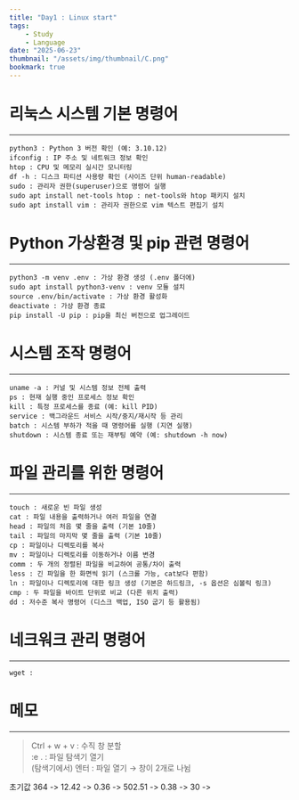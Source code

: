 ```yaml
---
title: "Day1 : Linux start"
tags:
    - Study
    - Language
date: "2025-06-23"
thumbnail: "/assets/img/thumbnail/C.png"
bookmark: true
---
```

# 리눅스 시스템 기본 명령어
---

```
python3 : Python 3 버전 확인 (예: 3.10.12)
ifconfig : IP 주소 및 네트워크 정보 확인
htop : CPU 및 메모리 실시간 모니터링
df -h : 디스크 파티션 사용량 확인 (사이즈 단위 human-readable)
sudo : 관리자 권한(superuser)으로 명령어 실행
sudo apt install net-tools htop : net-tools와 htop 패키지 설치
sudo apt install vim : 관리자 권한으로 vim 텍스트 편집기 설치
```

# Python 가상환경 및 pip 관련 명령어
---

```
python3 -m venv .env : 가상 환경 생성 (.env 폴더에)
sudo apt install python3-venv : venv 모듈 설치
source .env/bin/activate : 가상 환경 활성화
deactivate : 가상 환경 종료
pip install -U pip : pip을 최신 버전으로 업그레이드
```

# 시스템 조작 명령어
---

```
uname -a : 커널 및 시스템 정보 전체 출력  
ps : 현재 실행 중인 프로세스 정보 확인  
kill : 특정 프로세스를 종료 (예: kill PID)  
service : 백그라운드 서비스 시작/중지/재시작 등 관리  
batch : 시스템 부하가 적을 때 명령어를 실행 (지연 실행)  
shutdown : 시스템 종료 또는 재부팅 예약 (예: shutdown -h now)
```

# 파일 관리를 위한 명령어
---

```
touch : 새로운 빈 파일 생성  
cat : 파일 내용을 출력하거나 여러 파일을 연결  
head : 파일의 처음 몇 줄을 출력 (기본 10줄)  
tail : 파일의 마지막 몇 줄을 출력 (기본 10줄)  
cp : 파일이나 디렉토리를 복사  
mv : 파일이나 디렉토리를 이동하거나 이름 변경  
comm : 두 개의 정렬된 파일을 비교하여 공통/차이 출력  
less : 긴 파일을 한 화면씩 읽기 (스크롤 가능, cat보다 편함)  
ln : 파일이나 디렉토리에 대한 링크 생성 (기본은 하드링크, -s 옵션은 심볼릭 링크)  
cmp : 두 파일을 바이트 단위로 비교 (다른 위치 출력)  
dd : 저수준 복사 명령어 (디스크 백업, ISO 굽기 등 활용됨)
```

# 네크워크 관리 명령어
---

```
wget : 

```

# 메모
---
> Ctrl + w + v : 수직 창 분할  
> :e .         : 파일 탐색기 열기  
> (탐색기에서) 엔터 : 파일 열기 → 창이 2개로 나뉨

초기값
364 ->
12.42 ->
0.36 ->
502.51 ->
0.38 ->
30 ->
